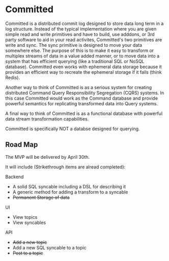 # Committed

Committed is a distributed commit log designed to store data long term in a log structure. Instead of the typical implementation where you are given simple read and write primitives and have to build, use adddons, or 3rd party software to aid in your read activites, Committed's two primitives are write and sync. The sync primitive is designed to move your data somewhere else. The purpose of this is to make it easy to transform or multiplex streams of data in a value added manner, or to move data into a system that has efficient querying (like a traditional SQL or NoSQL database). Committed even works with ephemeral data storage because it provides an efficient way to recreate the ephemeral storage if it fails (think Redis).

Another way to think of Committed is as a serious system for creating distributed Command Query Responsibility Segregation (CQRS) systems. In this case Committed would work as the Command database and provide powerful semantics for replicating transformed data into Query systems.

A final way to think of Committed is as a functional database with powerful data stream transformation capabilities.

Committed is specifically NOT a databse designed for querying.

## Road Map

The MVP will be delivered by April 30th.

It will include (Strikethrough items are alread completed):

Backend
* A solid SQL syncable including a DSL for describing it
* A generic method for adding a transform to a syncable
* ~~Permanent Storage of data~~

UI
* View topics
* View syncables

API
* ~~Add a new topic~~
* Add a new SQL syncable to a topic
* ~~Post to a topic~~
